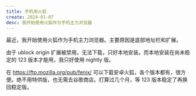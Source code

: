 ```yaml
---
title: 手机用火狐
create: 2024-01-07
desc: 我开始使用火狐作为手机主力浏览器
---
```


最近，我开始使用火狐作为手机主力浏览器。主要原因是底部地址栏和扩展。

由于 ublock origin 扩展被禁用，无法下载，只好本地安装。而本地安装在尚未稳定的 123 版本才能用，我只好使用 nightly 版。

在 <https://ftp.mozilla.org/pub/fenix/> 可以下载安卓火狐，各个版本都有，很方便。绝不用特供版，也无需去谷歌商店。打算过几个月，等 123 版本稳定了再换回稳定版。
